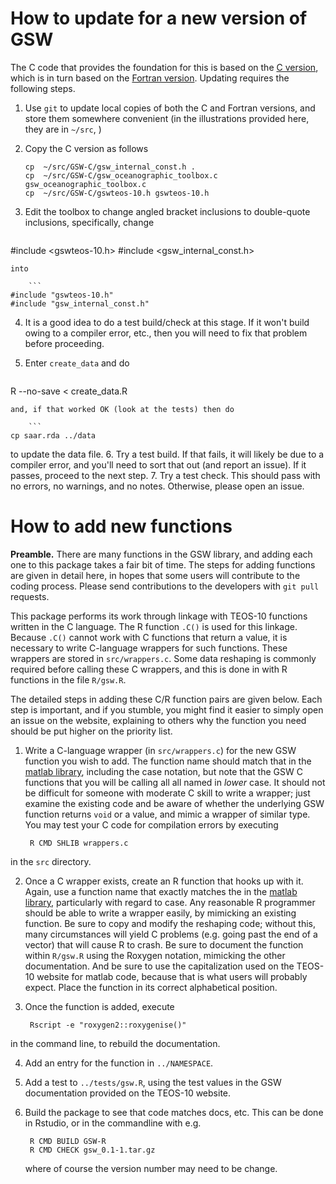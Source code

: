How to update for a new version of GSW
======================================

The C code that provides the foundation for this is based on the [C
version](https://github.com/TEOS-10/GSW-C), which is in turn based on the
[Fortran version](https://github.com/TEOS-10/GSW-Fortran). Updating requires
the following steps.


1. Use `git` to update local copies of both the C and Fortran versions, and
   store them somewhere convenient (in the illustrations provided here, they
are in `~/src`, )
2. Copy the C version as follows

    ```
    cp  ~/src/GSW-C/gsw_internal_const.h .
    cp  ~/src/GSW-C/gsw_oceanographic_toolbox.c gsw_oceanographic_toolbox.c
    cp  ~/src/GSW-C/gswteos-10.h gswteos-10.h 
    ```
3. Edit the toolbox to change angled bracket inclusions to double-quote inclusions, specifically, change 

    ```
#include <gswteos-10.h>
#include <gsw_internal_const.h>
```
into

    ```
#include "gswteos-10.h"
#include "gsw_internal_const.h"
```
4. It is a good idea to do a test build/check at this stage. If it won't build owing to a compiler error, etc., then you will need to fix that problem before proceeding.
5. Enter `create_data` and do

    ```
R --no-save < create_data.R
```
and, if that worked OK (look at the tests) then do

    ```
cp saar.rda ../data
```
to update the data file.
6. Try a test build. If that fails, it will likely be due to a compiler error, and you'll need to sort that out (and report an issue). If it passes, proceed to the next step.
7. Try a test check. This should pass with no errors, no warnings, and no notes. Otherwise, please open an issue.


How to add new functions
========================

**Preamble.** There are many functions in the GSW library, and adding each one
to this package takes a fair bit of time. The steps for adding functions are
given in detail here, in hopes that some users will contribute to the coding
process. Please send contributions to the developers with ``git pull``
requests.

This package performs its work through linkage with TEOS-10 functions written
in the C language. The R function ``.C()`` is used for this linkage.  Because
``.C()`` cannot work with C functions that return a value, it is necessary to
write C-language wrappers for such functions. These wrappers are stored in
``src/wrappers.c``. Some data reshaping is commonly required before calling
these C wrappers, and this is done in with R functions in the file ``R/gsw.R``.

The detailed steps in adding these C/R function pairs are given below. Each
step is important, and if you stumble, you might find it easier to simply open
an issue on the website, explaining to others why the function you need should
be put higher on the priority list.

1. Write a C-language wrapper (in ``src/wrappers.c``) for the new GSW function
   you wish to add.  The function name should match that in the [matlab
library](http://www.teos-10.org/pubs/gsw/html/gsw_contents.html), including the
case notation, but note that the GSW C functions that you will be calling all
all named in *lower* case. It should not be difficult for someone with moderate
C skill to write a wrapper; just examine the existing code and be aware of
whether the underlying GSW function returns ``void`` or a value, and mimic a
wrapper of similar type. You may test your C code for compilation errors by
executing

        R CMD SHLIB wrappers.c
in the ``src`` directory.

2. Once a C wrapper exists, create an R function that hooks up with it. Again,
   use a function name that exactly matches the in the [matlab
library](http://www.teos-10.org/pubs/gsw/html/gsw_contents.html), particularly
with regard to case. Any reasonable R programmer should be able to write a
wrapper easily, by mimicking an existing function. Be sure to copy and modify
the reshaping code; without this, many circumstances will yield C problems
(e.g. going past the end of a vector) that will cause R to crash. Be sure to
document the function within ``R/gsw.R`` using the Roxygen notation, mimicking
the other documentation. And be sure to use the capitalization used on the
TEOS-10 website for matlab code, because that is what users will probably
expect. Place the function in its correct alphabetical position.

3. Once the function is added, execute

        Rscript -e "roxygen2::roxygenise()"
in the command line, to rebuild the documentation.

4. Add an entry for the function in ``../NAMESPACE``.

5. Add a test to ``../tests/gsw.R``, using the test values in the GSW
   documentation provided on the TEOS-10 website.

6. Build the package to see that code matches docs, etc. This can be done in
   Rstudio, or in the commandline with e.g.

        R CMD BUILD GSW-R
        R CMD CHECK gsw_0.1-1.tar.gz
   where of course the version number may need to be change.

